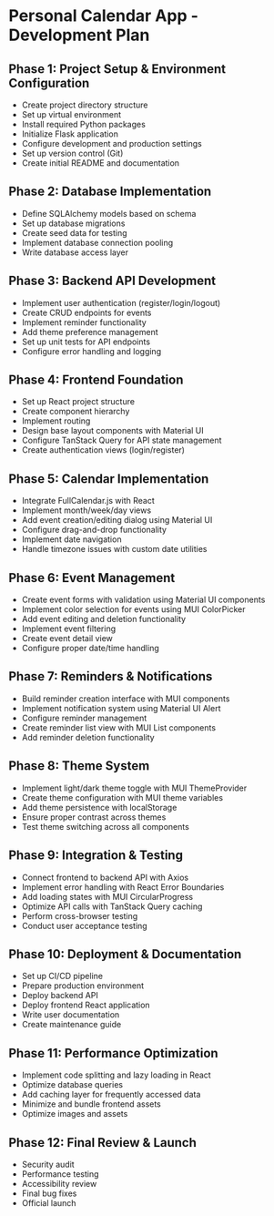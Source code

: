 # Personal Calendar App - Development Plan

## Phase 1: Project Setup & Environment Configuration
- Create project directory structure
- Set up virtual environment
- Install required Python packages
- Initialize Flask application
- Configure development and production settings
- Set up version control (Git)
- Create initial README and documentation

## Phase 2: Database Implementation
- Define SQLAlchemy models based on schema
- Set up database migrations
- Create seed data for testing
- Implement database connection pooling
- Write database access layer

## Phase 3: Backend API Development
- Implement user authentication (register/login/logout)
- Create CRUD endpoints for events
- Implement reminder functionality
- Add theme preference management
- Set up unit tests for API endpoints
- Configure error handling and logging

## Phase 4: Frontend Foundation
- Set up React project structure
- Create component hierarchy
- Implement routing
- Design base layout components with Material UI
- Configure TanStack Query for API state management
- Create authentication views (login/register)

## Phase 5: Calendar Implementation
- Integrate FullCalendar.js with React
- Implement month/week/day views
- Add event creation/editing dialog using Material UI
- Configure drag-and-drop functionality
- Implement date navigation
- Handle timezone issues with custom date utilities

## Phase 6: Event Management
- Create event forms with validation using Material UI components
- Implement color selection for events using MUI ColorPicker
- Add event editing and deletion functionality
- Implement event filtering
- Create event detail view
- Configure proper date/time handling

## Phase 7: Reminders & Notifications
- Build reminder creation interface with MUI components
- Implement notification system using Material UI Alert
- Configure reminder management
- Create reminder list view with MUI List components
- Add reminder deletion functionality

## Phase 8: Theme System
- Implement light/dark theme toggle with MUI ThemeProvider
- Create theme configuration with MUI theme variables
- Add theme persistence with localStorage
- Ensure proper contrast across themes
- Test theme switching across all components

## Phase 9: Integration & Testing
- Connect frontend to backend API with Axios
- Implement error handling with React Error Boundaries
- Add loading states with MUI CircularProgress
- Optimize API calls with TanStack Query caching
- Perform cross-browser testing
- Conduct user acceptance testing

## Phase 10: Deployment & Documentation
- Set up CI/CD pipeline
- Prepare production environment
- Deploy backend API
- Deploy frontend React application
- Write user documentation
- Create maintenance guide

## Phase 11: Performance Optimization
- Implement code splitting and lazy loading in React
- Optimize database queries
- Add caching layer for frequently accessed data
- Minimize and bundle frontend assets
- Optimize images and assets

## Phase 12: Final Review & Launch
- Security audit
- Performance testing
- Accessibility review
- Final bug fixes
- Official launch
